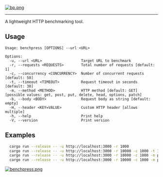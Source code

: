 [![bp.png](https://i.postimg.cc/W3fKJSzK/bp.png)](https://postimg.cc/vgfXJrWL)

---

A lightweight HTTP benchmarking tool.

## Usage

```
Usage: benchpress [OPTIONS] --url <URL>

Options:
  -u, --url <URL>                  Target URL to benchmark
  -r, --requests <REQUESTS>        Total number of requests [default: 1]
  -c, --concurrency <CONCURRENCY>  Number of concurrent requests [default: 50]
  -t, --timeout <TIMEOUT>          Request timeout in seconds [default: 30]
  -m, --method <METHOD>            HTTP method [default: GET] [possible values: get, post, put, delete, head, options, patch]
  -b, --body <BODY>                Request body as string [default: empty]
  -H, --header <KEY=VALUE>         Custom HTTP header [allows multiple]
  -h, --help                       Print help
  -V, --version                    Print version
```

## Examples

```sh
  cargo run --release -- -u http://localhost:3000 -r 1000
  cargo run --release -- -u http://localhost:3000 -r 10000 -c 1000 -t 10
  cargo run --release -- -u http://localhost:3000 -r 10000 -c 1000 -m post --body '{"data": "foo"}'
  cargo run --release -- -u http://localhost:3000 -r 10000 -c 1000 -m post --header "Content-Type=application/json" --header "Authorization=Bearer token123"
```

[![benchpress.png](https://i.postimg.cc/7Lj1H5nG/benchpress.png)](https://postimg.cc/qtX6QMY4)
